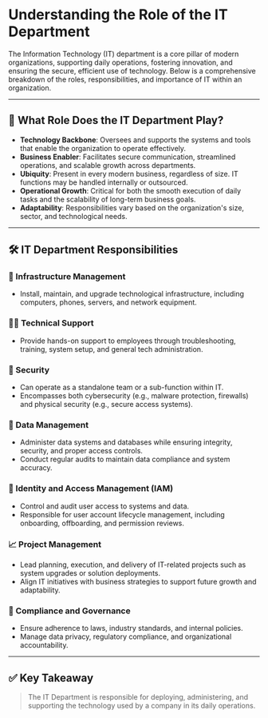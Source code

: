 # Understanding the Role of the IT Department

The Information Technology (IT) department is a core pillar of modern organizations, supporting daily operations, fostering innovation, and ensuring the secure, efficient use of technology. Below is a comprehensive breakdown of the roles, responsibilities, and importance of IT within an organization.

---

## 📌 What Role Does the IT Department Play?

- **Technology Backbone**: Oversees and supports the systems and tools that enable the organization to operate effectively.
- **Business Enabler**: Facilitates secure communication, streamlined operations, and scalable growth across departments.
- **Ubiquity**: Present in every modern business, regardless of size. IT functions may be handled internally or outsourced.
- **Operational Growth**: Critical for both the smooth execution of daily tasks and the scalability of long-term business goals.
- **Adaptability**: Responsibilities vary based on the organization's size, sector, and technological needs.

---

## 🛠️ IT Department Responsibilities

### 🧱 Infrastructure Management
- Install, maintain, and upgrade technological infrastructure, including computers, phones, servers, and network equipment.

### 🧑‍💻 Technical Support
- Provide hands-on support to employees through troubleshooting, training, system setup, and general tech administration.

### 🔐 Security
- Can operate as a standalone team or a sub-function within IT.
- Encompasses both cybersecurity (e.g., malware protection, firewalls) and physical security (e.g., secure access systems).

### 📁 Data Management
- Administer data systems and databases while ensuring integrity, security, and proper access controls.
- Conduct regular audits to maintain data compliance and system accuracy.

### 👤 Identity and Access Management (IAM)
- Control and audit user access to systems and data.
- Responsible for user account lifecycle management, including onboarding, offboarding, and permission reviews.

### 📈 Project Management
- Lead planning, execution, and delivery of IT-related projects such as system upgrades or solution deployments.
- Align IT initiatives with business strategies to support future growth and adaptability.

### 📜 Compliance and Governance
- Ensure adherence to laws, industry standards, and internal policies.
- Manage data privacy, regulatory compliance, and organizational accountability.

---

## ✅ Key Takeaway
> The IT Department is responsible for deploying, administering, and supporting the technology used by a company in its daily operations.

